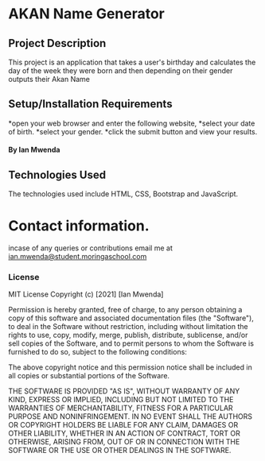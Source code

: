 # AKAN Name Generator

## Project Description

This project is an application that takes a user's birthday and calculates the day of the week they were born and then depending on their gender outputs their Akan Name

## Setup/Installation Requirements

*open your web browser and enter the following website,
*select your date of birth.
*select your gender.
*click the submit button and view your results.

#### By **Ian Mwenda**

## Technologies Used

The technologies used include HTML, CSS, Bootstrap and JavaScript.

# Contact information.

incase of any queries or contributions email me at ian.mwenda@student.moringaschool.com

### License

MIT License
Copyright (c) [2021] [Ian Mwenda]

Permission is hereby granted, free of charge, to any person obtaining a copy
of this software and associated documentation files (the "Software"), to deal
in the Software without restriction, including without limitation the rights
to use, copy, modify, merge, publish, distribute, sublicense, and/or sell
copies of the Software, and to permit persons to whom the Software is
furnished to do so, subject to the following conditions:

The above copyright notice and this permission notice shall be included in all
copies or substantial portions of the Software.

THE SOFTWARE IS PROVIDED "AS IS", WITHOUT WARRANTY OF ANY KIND, EXPRESS OR
IMPLIED, INCLUDING BUT NOT LIMITED TO THE WARRANTIES OF MERCHANTABILITY,
FITNESS FOR A PARTICULAR PURPOSE AND NONINFRINGEMENT. IN NO EVENT SHALL THE
AUTHORS OR COPYRIGHT HOLDERS BE LIABLE FOR ANY CLAIM, DAMAGES OR OTHER
LIABILITY, WHETHER IN AN ACTION OF CONTRACT, TORT OR OTHERWISE, ARISING FROM,
OUT OF OR IN CONNECTION WITH THE SOFTWARE OR THE USE OR OTHER DEALINGS IN THE
SOFTWARE.
